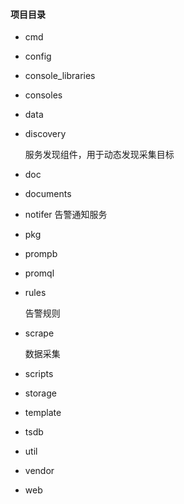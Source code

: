 #### 项目目录
- cmd

    
- config

- console_libraries

- consoles

- data

- discovery

    服务发现组件，用于动态发现采集目标
    
- doc

- documents

- notifer
    告警通知服务

- pkg

- prompb

- promql

- rules

    告警规则

- scrape

    数据采集
    
- scripts


- storage

- template

- tsdb

- util


- vendor 

- web     


   